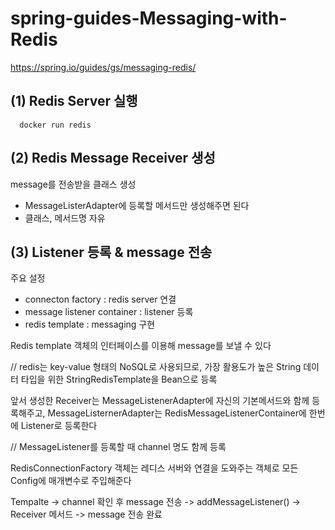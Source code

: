 # spring-guides-Messaging-with-Redis

https://spring.io/guides/gs/messaging-redis/

## (1) Redis Server 실행
      docker run redis

## (2) Redis Message Receiver 생성 

message를 전송받을 클래스 생성
- MessageListerAdapter에 등록할 메서드만 생성해주면 된다
- 클래스, 메서드명 자유

## (3) Listener 등록 & message 전송

주요 설정
- connecton factory : redis server 연결
- message listener container : listener 등록
- redis template : messaging 구현
  

Redis template 객체의 인터페이스를 이용해 message를 보낼 수 있다 

// redis는 key-value 형태의 NoSQL로 사용되므로, 가장 활용도가 높은 String 데이터 타입을 위한
StringRedisTemplate을 Bean으로 등록


앞서 생성한 Receiver는 MessageListenerAdapter에 자신의 기본메서드와 함께 등록해주고,
MessageListernerAdapter는 RedisMessageListenerContainer에 한번에 Listener로 등록한다

// MessageListener를 등록할 때 channel 명도 함께 등록


RedisConnectionFactory 객체는 레디스 서버와 연결을 도와주는 객체로 모든 Config에 매개변수로 주입해준다

Tempalte -> channel 확인 후 message 전송 -> addMessageListener() -> Receiver 메서드 -> message 전송 완료  



